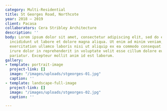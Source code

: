 ```yaml
---
category: Multi-Residential
title: St Georges Road, Northcote
year: 2018 — 2019
client: Pacasa
collaborators: Cera Stribley Architecture
description: ''
body: Lorem ipsum dolor sit amet, consectetur adipiscing elit, sed do eiusmod tempor
  incididunt ut labore et dolore magna aliqua. Ut enim ad minim veniam, quis nostrud
  exercitation ullamco laboris nisi ut aliquip ex ea commodo consequat. Duis aute
  irure dolor in reprehenderit in voluptate velit esse cillum dolore eu fugiat nulla
  pariatur. Excepteur mollit anim id est laborum.
gallery:
- template: portrait-image
  project-link: []
  image: "/images/uploads/stgeorges-01.jpg"
  caption: ''
- template: landscape-full-image
  project-link: []
  image: "/images/uploads/stgeorges-02.jpg"
  caption: ''

---
```

